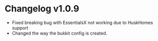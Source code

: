 # Changelog v1.0.9

- Fixed breaking bug with EssentialsX not working due to HuskHomes support
- Changed the way the bukkit config is created.